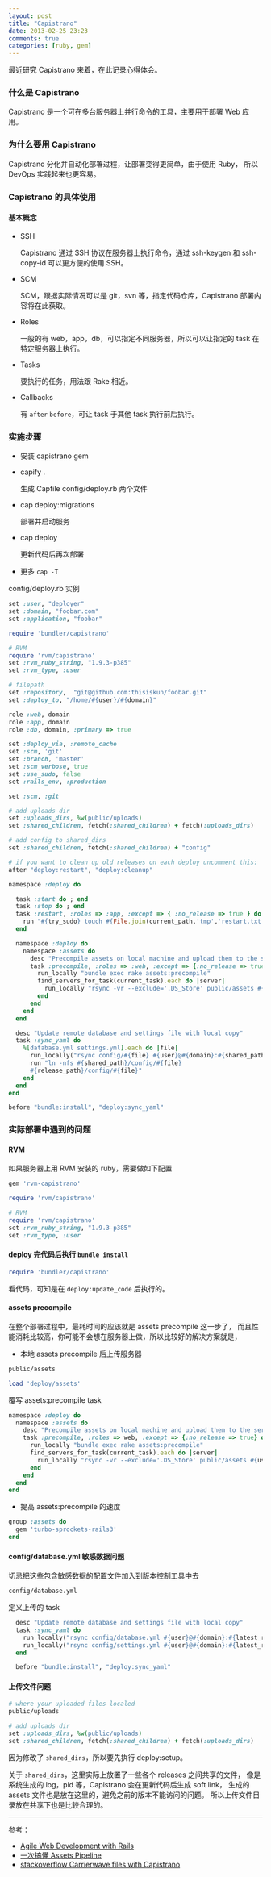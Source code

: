 ```yaml
---
layout: post
title: "Capistrano"
date: 2013-02-25 23:23
comments: true
categories: [ruby, gem]
---
```


最近研究 Capistrano 来着，在此记录心得体会。

### 什么是 Capistrano

Capistrano 是一个可在多台服务器上并行命令的工具，主要用于部署 Web 应用。

### 为什么要用 Capistrano

Capistrano 分化并自动化部署过程，让部署变得更简单，由于使用 Ruby，
所以 DevOps 实践起来也更容易。

### Capistrano 的具体使用

#### 基本概念

+ SSH

  Capistrano 通过 SSH 协议在服务器上执行命令，通过 ssh-keygen 和 ssh-copy-id
  可以更方便的使用 SSH。

+ SCM

  SCM，跟据实际情况可以是 git，svn 等，指定代码仓库，Capistrano
  部署内容将在此获取。

+ Roles

  一般的有 web，app，db，可以指定不同服务器，所以可以让指定的 task
  在特定服务器上执行。

+ Tasks

  要执行的任务，用法跟 Rake 相近。

+ Callbacks

  有 `after` `before`，可让 task 于其他 task 执行前后执行。

### 实施步骤

+ 安装 capistrano gem

+ capify .

  生成 Capfile config/deploy.rb 两个文件

+ cap deploy:migrations

  部署并启动服务

+ cap deploy

  更新代码后再次部署

+ 更多 `cap -T`

config/deploy.rb 实例

``` ruby config/deploy.rb
set :user, "deployer"
set :domain, "foobar.com"
set :application, "foobar"

require 'bundler/capistrano'

# RVM
require 'rvm/capistrano'
set :rvm_ruby_string, "1.9.3-p385"
set :rvm_type, :user

# filepath
set :repository,  "git@github.com:thisiskun/foobar.git"
set :deploy_to, "/home/#{user}/#{domain}"

role :web, domain
role :app, domain
role :db, domain, :primary => true

set :deploy_via, :remote_cache
set :scm, 'git'
set :branch, 'master'
set :scm_verbose, true
set :use_sudo, false
set :rails_env, :production

set :scm, :git

# add uploads dir
set :uploads_dirs, %w(public/uploads)
set :shared_children, fetch(:shared_children) + fetch(:uploads_dirs)

# add config to shared_dirs
set :shared_children, fetch(:shared_children) + "config"

# if you want to clean up old releases on each deploy uncomment this:
after "deploy:restart", "deploy:cleanup"

namespace :deploy do

  task :start do ; end
  task :stop do ; end
  task :restart, :roles => :app, :except => { :no_release => true } do
    run "#{try_sudo} touch #{File.join(current_path,'tmp','restart.txt')}"
  end

  namespace :deploy do
    namespace :assets do
      desc "Precompile assets on local machine and upload them to the server."
      task :precompile, :roles => :web, :except => {:no_release => true} do
        run_locally "bundle exec rake assets:precompile"
        find_servers_for_task(current_task).each do |server|
          run_locally "rsync -vr --exclude='.DS_Store' public/assets #{user}@#{server.host}:#{shared_path}/"
        end
      end
    end
  end

  desc "Update remote database and settings file with local copy"
  task :sync_yaml do
    %[database.yml settings.yml].each do |file|
      run_locally("rsync config/#{file} #{user}@#{domain}:#{shared_path}/config/#{file}")
      run "ln -nfs #{shared_path}/config/#{file}
      #{release_path}/config/#{file}"
    end
  end
end

before "bundle:install", "deploy:sync_yaml"
```

### 实际部署中遇到的问题

#### RVM

如果服务器上用 RVM 安装的 ruby，需要做如下配置

``` ruby Gemfile
gem 'rvm-capistrano'
```

``` ruby config/deploy.rb
require 'rvm/capistrano'

# RVM
require 'rvm/capistrano'
set :rvm_ruby_string, "1.9.3-p385"
set :rvm_type, :user
```

#### deploy 完代码后执行 `bundle install`

``` ruby config/deploy.rb
require 'bundler/capistrano'
```

看代码，可知是在 `deploy:update_code` 后执行的。

#### assets precompile

在整个部署过程中，最耗时间的应该就是 assets precompile 这一步了，
而且性能消耗比较高，你可能不会想在服务器上做，所以比较好的解决方案就是，

+ 本地 assets precompile 后上传服务器


``` bash .gitignore
public/assets
```

``` ruby Capfile
load 'deploy/assets'
```

覆写 assets:precompile task

``` ruby config/deploy.rb
namespace :deploy do
  namespace :assets do
    desc "Precompile assets on local machine and upload them to the server."
    task :precompile, :roles => web, :except => {:no_release => true} do
      run_locally "bundle exec rake assets:precompile"
      find_servers_for_task(current_task).each do |server|
        run_locally "rsync -vr --exclude='.DS_Store' public/assets #{user}@#{server.host}:#{shared_path}/"
      end
    end
  end
end
```

+ 提高 assets:precompile 的速度

``` ruby Gemfile
group :assets do
  gem 'turbo-sprockets-rails3'
end
```

#### config/database.yml 敏感数据问题

切忌把这些包含敏感数据的配置文件加入到版本控制工具中去

``` bash .gitignore
config/database.yml
```

定义上传的 task

``` ruby config/deploy.rb
  desc "Update remote database and settings file with local copy"
  task :sync_yaml do
    run_locally("rsync config/database.yml #{user}@#{domain}:#{latest_release}/config/database.yml")
    run_locally("rsync config/settings.yml #{user}@#{domain}:#{latest_release}/config/settings.yml")
  end

  before "bundle:install", "deploy:sync_yaml"
```

#### 上传文件问题

``` bash .gitignore
# where your uploaded files localed
public/uploads
```

``` ruby config/deploy.rb
# add uploads dir
set :uploads_dirs, %w(public/uploads)
set :shared_children, fetch(:shared_children) + fetch(:uploads_dirs)
```

因为修改了 `shared_dirs`，所以要先执行 deploy:setup。

关于 `shared_dirs`，这里实际上放置了一些各个 releases 之间共享的文件，
像是系统生成的 log，pid 等，Capistrano 会在更新代码后生成 soft link，
生成的 assets 文件也是放在这里的，避免之前的版本不能访问的问题。
所以上传文件目录放在共享下也是比较合理的。

---------------------------------------

参考：

+ [Agile Web Development with Rails](http://pragprog.com/book/rails4/agile-web-development-with-rails)
+ [一次搞懂 Assets Pipeline](http://pragprog.com/book/rails4/agile-web-development-with-rails)
+ [stackoverflow Carrierwave files with Capistrano](http://stackoverflow.com/a/9710542/1115359)
